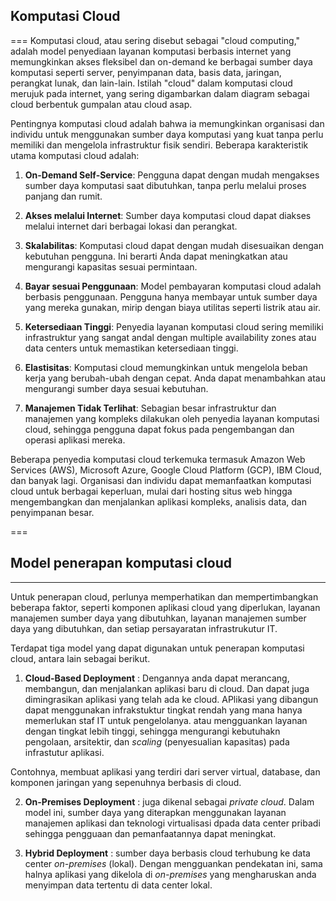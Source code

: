 ## Komputasi Cloud
===
Komputasi cloud, atau sering disebut sebagai "cloud computing," adalah model penyediaan layanan komputasi berbasis internet yang memungkinkan akses fleksibel dan on-demand ke berbagai sumber daya komputasi seperti server, penyimpanan data, basis data, jaringan, perangkat lunak, dan lain-lain. Istilah "cloud" dalam komputasi cloud merujuk pada internet, yang sering digambarkan dalam diagram sebagai cloud berbentuk gumpalan atau cloud asap.

Pentingnya komputasi cloud adalah bahwa ia memungkinkan organisasi dan individu untuk menggunakan sumber daya komputasi yang kuat tanpa perlu memiliki dan mengelola infrastruktur fisik sendiri. Beberapa karakteristik utama komputasi cloud adalah:

1. **On-Demand Self-Service**: Pengguna dapat dengan mudah mengakses sumber daya komputasi saat dibutuhkan, tanpa perlu melalui proses panjang dan rumit.

2. **Akses melalui Internet**: Sumber daya komputasi cloud dapat diakses melalui internet dari berbagai lokasi dan perangkat.

3. **Skalabilitas**: Komputasi cloud dapat dengan mudah disesuaikan dengan kebutuhan pengguna. Ini berarti Anda dapat meningkatkan atau mengurangi kapasitas sesuai permintaan.

4. **Bayar sesuai Penggunaan**: Model pembayaran komputasi cloud adalah berbasis penggunaan. Pengguna hanya membayar untuk sumber daya yang mereka gunakan, mirip dengan biaya utilitas seperti listrik atau air.

5. **Ketersediaan Tinggi**: Penyedia layanan komputasi cloud sering memiliki infrastruktur yang sangat andal dengan multiple availability zones atau data centers untuk memastikan ketersediaan tinggi.

6. **Elastisitas**: Komputasi cloud memungkinkan untuk mengelola beban kerja yang berubah-ubah dengan cepat. Anda dapat menambahkan atau mengurangi sumber daya sesuai kebutuhan.

7. **Manajemen Tidak Terlihat**: Sebagian besar infrastruktur dan manajemen yang kompleks dilakukan oleh penyedia layanan komputasi cloud, sehingga pengguna dapat fokus pada pengembangan dan operasi aplikasi mereka.

Beberapa penyedia komputasi cloud terkemuka termasuk Amazon Web Services (AWS), Microsoft Azure, Google Cloud Platform (GCP), IBM Cloud, dan banyak lagi. Organisasi dan individu dapat memanfaatkan komputasi cloud untuk berbagai keperluan, mulai dari hosting situs web hingga mengembangkan dan menjalankan aplikasi kompleks, analisis data, dan penyimpanan besar.

===
## Model penerapan komputasi cloud
---
Untuk penerapan cloud, perlunya memperhatikan dan mempertimbangkan beberapa faktor, seperti komponen aplikasi cloud yang diperlukan, layanan manajemen sumber daya yang dibutuhkan, layanan manajemen sumber daya yang dibutuhkan, dan setiap persayaratan infrastrukutur IT.

Terdapat tiga model yang dapat digunakan untuk penerapan komputasi cloud, antara lain sebagai berikut.
1. **Cloud-Based Deployment** : Dengannya anda dapat merancang, membangun, dan menjalankan aplikasi baru di cloud. Dan dapat juga dimingrasikan aplikasi yang telah ada ke cloud.
APlikasi yang dibangun dapat menggunakan infrakstuktur tingkat rendah yang mana hanya memerlukan staf IT untuk pengelolanya. atau mengguankan layanan dengan tingkat lebih tinggi, sehingga mengurangi kebutuhakn pengolaan, arsitektir, dan _scaling_ (penyesualian kapasitas) pada infrastutur aplikasi.

Contohnya, membuat aplikasi yang terdiri dari server virtual, database, dan komponen jaringan yang sepenuhnya berbasis di cloud.

2. **On-Premises Deployment** : juga dikenal sebagai _private cloud_. Dalam model ini, sumber daya yang diterapkan menggunakan layanan manajemen aplikasi dan teknologi virtualisasi dpada data center pribadi sehingga pengguaan dan pemanfaatannya dapat meningkat.

3. **Hybrid Deployment** : sumber daya berbasis cloud terhubung ke data center _on-premises_ (lokal). Dengan mengguankan pendekatan ini, sama halnya aplikasi yang dikelola di _on-premises_ yang mengharuskan anda menyimpan data tertentu di data center lokal.